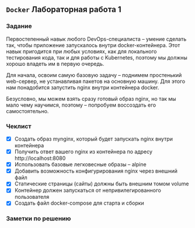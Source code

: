 ## `Docker` Лабораторная работа 1

### Задание

Первостепенный навык любого DevOps-специалиста – умение сделать так, чтобы приложение запускалось внутри docker-контейнера. Этот навык пригодится при любых условиях, как для локального тестирования кода, так и для работы с Kubernetes, поэтому мы должны хорошо владеть им в первую очередь.

Для начала, освоим самую базовую задачу – поднимем простенький web-сервер, не устанавливая пакетов на основную машину. Для этого нам понадобится запустить nginx внутри контейнера docker.

Безусловно, мы можем взять сразу готовый образ nginx, но так мы мало чему научимся, поэтому – попробуем воссоздать его самостоятельно.

### Чеклист
- [x] Создать образ mynginx, который будет запускать nginx внутри контейнера
- [x] Получить ответ вашего nginx из контейнера по адресу http://localhost:8080
- [x] Использовать базовые легковесные образы – alpine
- [x] Добавить возможность конфигурирования nginx через внешний файл
- [x] Статические страницы (сайты) должны быть внешним томом volume
- [x] Контейнер должен запускаться от непривилегированного пользователя
- [x] Создать файл docker-compose для старта и сборки

### Заметки по решению
